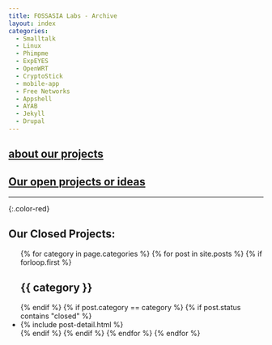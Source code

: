```yaml
---
title: FOSSASIA Labs - Archive
layout: index
categories:
  - Smalltalk
  - Linux
  - Phimpme
  - ExpEYES
  - OpenWRT
  - CryptoStick
  - mobile-app
  - Free Networks
  - Appshell
  - AYAB
  - Jekyll
  - Drupal
---
```

## [about our projects](index.html)

## [Our open projects or ideas](ideas.html)

* * *

{:.color-red}
## Our Closed Projects:

<ul class="no-bullet">
  {% for category in page.categories %}
    {% for post in site.posts %}
      {% if forloop.first %}
        <h2 class="project-category">{{ category }}</h2>
      {% endif %}
      {% if post.category == category %}
        {% if post.status contains "closed" %}
          <li>{% include post-detail.html %}</li>
        {% endif %}
      {% endif %}
    {% endfor %}
  {% endfor %}
</ul>
